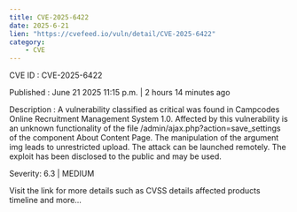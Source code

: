 ```yaml
---
title: CVE-2025-6422
date: 2025-6-21
lien: "https://cvefeed.io/vuln/detail/CVE-2025-6422"
category:
    - CVE
---
```


CVE ID : CVE-2025-6422

Published :  June 21
2025
11:15 p.m. | 2 hours
14 minutes ago

Description : A vulnerability classified as critical was found in Campcodes Online Recruitment Management System 1.0. Affected by this vulnerability is an unknown functionality of the file /admin/ajax.php?action=save_settings of the component About Content Page. The manipulation of the argument img leads to unrestricted upload. The attack can be launched remotely. The exploit has been disclosed to the public and may be used.

Severity: 6.3 | MEDIUM

Visit the link for more details
such as CVSS details
affected products
timeline
and more...
